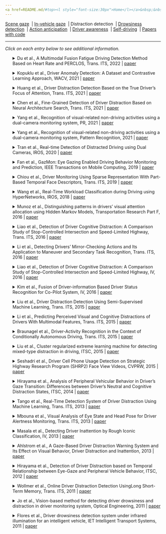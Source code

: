 ```yaml
---
<a href=README.md/#top><l style="font-size:30px">Home</l></a>&nbsp;&nbsp;| <a href=behavioral.md><l style="font-size:30px">Behavioral</l></a>&nbsp;&nbsp;| <l style="font-size:35px">Applications</l>&nbsp;&nbsp;| <a href=datasets.md><l style="font-size:30px">Datasets</l></a>&nbsp;&nbsp;
---
```


[Scene gaze](scene_gaze.md)&nbsp;&nbsp;| [In-vehicle gaze](in-vehicle_gaze.md)&nbsp;&nbsp;| Distraction detection&nbsp;&nbsp;| [Drowsiness detection](drowsiness_detection.md)&nbsp;&nbsp;| [Action anticipation](action_anticipation.md)&nbsp;&nbsp;| [Driver awareness](driver_awareness.md)&nbsp;&nbsp;| [Self-driving](self-driving.md)&nbsp;&nbsp;| [Papers with code](papers_with_code.md)&nbsp;&nbsp;
___
*Click on each entry below to see additional information.*
<ul><a name=2022_T-ITS_Du></a>
<details close>
<summary>Du et al., A Multimodal Fusion Fatigue Driving Detection Method Based on Heart Rate and PERCLOS, Trans. ITS, 2022 | <a href=https://doi.org/10.1109/TITS.2022.3176973>paper</a></summary>
<ul>
Dataset(s): <a href=datasets.md#RLDD>RLDD</a>
</ul>
<ul>
<pre>
@article{2022_T-ITS_Du,
    author = "Du, Guanglong and Zhang, Linlin and Su, Kang and Wang, Xueqian and Teng, Shaohua and Liu, Peter X",
    title = "A Multimodal Fusion Fatigue Driving Detection Method Based on Heart Rate and PERCLOS",
    journal = "IEEE Transactions on Intelligent Transportation Systems",
    year = "2022"
}
</pre>
</ul>
</ul>
<ul><a name=2021_WACV_Kopuklu></a>
<details close>
<summary>Kopuklu et al., Driver Anomaly Detection: A Dataset and Contrastive Learning Approach, WACV, 2021 | <a href=https://openaccess.thecvf.com/content/WACV2021/papers/Kopuklu_Driver_Anomaly_Detection_A_Dataset_and_Contrastive_Learning_Approach_WACV_2021_paper.pdf>paper</a></summary>
<ul>
Dataset(s): <a href=datasets.md#DAD>DAD</a>
</ul>
<ul>
<pre>
@inproceedings{2021_WACV_Kopuklu,
    author = "Kopuklu, Okan and Zheng, Jiapeng and Xu, Hang and Rigoll, Gerhard",
    title = "Driver anomaly detection: A dataset and contrastive learning approach",
    booktitle = "Proceedings of the IEEE/CVF Winter Conference on Applications of Computer Vision",
    pages = "91--100",
    year = "2021"
}
</pre>
</ul>
</ul>
<ul><a name=2021_T-ITS_Huang></a>
<details close>
<summary>Huang et al., Driver Distraction Detection Based on the True Driver’s Focus of Attention, Trans. ITS, 2021 | <a href=https://doi.org/10.1109/TITS.2022.3166208>paper</a></summary>
<ul>
Dataset(s): <a href=datasets.md#DADA-2000>DADA-2000</a>, <a href=datasets.md#TrafficSaliency>TrafficSaliency</a>, <a href=datasets.md#BDD-A>BDD-A</a>, <a href=datasets.md#DR(eye)VE>DR(eye)VE</a>, private
</ul>
<ul>
<pre>
@article{2021_T-ITS_Huang,
    author = "Huang, Jianling and Long, Yan and Zhao, Xiaohua",
    title = "Driver Glance Behavior Modeling Based on Semi-Supervised Clustering and Piecewise Aggregate Representation",
    journal = "IEEE Transactions on Intelligent Transportation Systems",
    year = "2021",
    publisher = "IEEE"
}
</pre>
</ul>
</ul>
<ul><a name=2021_T-ITS_Chen></a>
<details close>
<summary>Chen et al., Fine-Grained Detection of Driver Distraction Based on Neural Architecture Search, Trans. ITS, 2021 | <a href=https://doi.org/10.1109/TITS.2021.3055545>paper</a></summary>
<ul>
Dataset(s): <a href=datasets.md#C42CN>C42CN</a>
</ul>
<ul>
<pre>
@article{2021_T-ITS_Chen,
    author = "Chen, Jie and Jiang, YaNan and Huang, ZhiXiang and Guo, XiaoHui and Wu, BoCai and Sun, Long and Wu, Tao",
    title = "Fine-Grained Detection of Driver Distraction Based on Neural Architecture Search",
    journal = "IEEE Transactions on Intelligent Transportation Systems",
    year = "2021"
}
</pre>
</ul>
</ul>
<ul><a name=2021_PR_Yang></a>
<details close>
<summary>Yang et al., Recognition of visual-related non-driving activities using a dual-camera monitoring system, PR, 2021 | <a href=https://doi.org/10.1016/j.patcog.2021.107955>paper</a></summary>
<ul>
Dataset(s): private
</ul>
<ul>
<pre>
@article{2021_PR_Yang,
    author = "Yang, Lichao and Dong, Kuo and Ding, Yan and Brighton, James and Zhan, Zhenfei and Zhao, Yifan",
    title = "Recognition of visual-related non-driving activities using a dual-camera monitoring system",
    journal = "Pattern Recognition",
    volume = "116",
    pages = "107955",
    year = "2021"
}
</pre>
</ul>
</ul>
<ul><a name=2021_PR_Yang></a>
<details close>
<summary>Yang et al., Recognition of visual-related non-driving activities using a dual-camera monitoring system, Pattern Recognition, 2021 | <a href=https://doi.org/10.1016/j.patcog.2021.107955>paper</a></summary>
<ul>
Dataset(s): private
</ul>
<ul>
<pre>
@article{2021_PR_Yang,
    author = "Yang, Lichao and Dong, Kuo and Ding, Yan and Brighton, James and Zhan, Zhenfei and Zhao, Yifan",
    title = "Recognition of visual-related non-driving activities using a dual-camera monitoring system",
    journal = "Pattern Recognition",
    volume = "116",
    pages = "107955",
    year = "2021"
}
</pre>
</ul>
</ul>
<ul><a name=2020_IROS_Tran></a>
<details close>
<summary>Tran et al., Real-time Detection of Distracted Driving using Dual Cameras, IROS, 2020 | <a href=https://doi.org/10.1109/IROS45743.2020.9340921>paper</a></summary>
<ul>
Dataset(s): private
</ul>
<ul>
<pre>
@inproceedings{2020_IROS_Tran,
    author = "Tran, Duy and Do, Ha Manh and Lu, Jiaxing and Sheng, Weihua",
    title = "Real-time Detection of Distracted Driving using Dual Cameras",
    booktitle = "IROS",
    year = "2020"
}
</pre>
</ul>
</ul>
<ul><a name=2019_TMC_Fan></a>
<details close>
<summary>Fan et al., GazMon: Eye Gazing Enabled Driving Behavior Monitoring and Prediction, IEEE Transactions on Mobile Computing, 2019 | <a href=https://doi.org/10.1109/TMC.2019.2962764>paper</a></summary>
<ul>
Dataset(s): private
</ul>
<ul>
<pre>
@article{2019_TMC_Fan,
    author = "Fan, Xiaoyi and Wang, Feng and Song, Danyang and Lu, Yuhe and Liu, Jiangchuan",
    title = "{GazMon: Eye Gazing Enabled Driving Behavior Monitoring and Prediction}",
    journal = "IEEE Transactions on Mobile Computing",
    year = "2019"
}
</pre>
</ul>
</ul>
<ul><a name=2019_T-ITS_Chiou></a>
<details close>
<summary>Chiou et al., Driver Monitoring Using Sparse Representation With Part-Based Temporal Face Descriptors, Trans. ITS, 2019 | <a href=https://doi.org/10.1109/TITS.2019.2892155>paper</a></summary>
<ul>
Dataset(s): <a href=datasets.md#YawDD>YawDD</a>, <a href=datasets.md#DDD>DDD</a>
</ul>
<ul>
<pre>
@article{2019_T-ITS_Chiou,
    author = "Chiou, Chien-Yu and Wang, Wei-Cheng and Lu, Shueh-Chou and Huang, Chun-Rong and Chung, Pau-Choo and Lai, Yun-Yang",
    title = "Driver monitoring using sparse representation with part-based temporal face descriptors",
    journal = "IEEE Transactions on Intelligent Transportation Systems",
    volume = "21",
    number = "1",
    pages = "346--361",
    year = "2019"
}
</pre>
</ul>
</ul>
<ul><a name=2018_IROS_Wang></a>
<details close>
<summary>Wang et al., Real-Time Workload Classification during Driving using HyperNetworks, IROS, 2018 | <a href=https://doi.org/10.1109/IROS.2018.8594305>paper</a></summary>
<ul>
Dataset(s): private
</ul>
<ul>
<pre>
@inproceedings{2018_IROS_Wang,
    author = "Wang, Ruohan and Amadori, Pierluigi V and Demiris, Yiannis",
    title = "Real-time workload classification during driving using hypernetworks",
    booktitle = "IROS",
    year = "2018"
}
</pre>
</ul>
</ul>
<ul><a name=2016_TransRes_Munoz></a>
<details close>
<summary>Munoz et al., Distinguishing patterns in drivers’ visual attention allocation using Hidden Markov Models, Transportation Research Part F, 2016 | <a href=https://doi.org/10.1016/j.trf.2016.09.015>paper</a></summary>
<ul>
Dataset(s): private
</ul>
<ul>
<pre>
@article{2016_TransRes_Munoz,
    author = "Mu{\\textasciitilde n}oz, Mauricio and Reimer, Bryan and Lee, Joonbum and Mehler, Bruce and Fridman, Lex",
    title = "Distinguishing patterns in drivers’ visual attention allocation using Hidden Markov Models",
    journal = "Transportation Research Part F: Traffic Psychology and Behaviour",
    volume = "43",
    pages = "90--103",
    year = "2016"
}
</pre>
</ul>
</ul>
<ul><a name=2016_T-ITS_Liao></a>
<details close>
<summary>Liao et al., Detection of Driver Cognitive Distraction: A Comparison Study of Stop-Controlled Intersection and Speed-Limited Highway, Trans. ITS, 2016 | <a href=https://doi.org/10.1109/TITS.2015.2506602>paper</a></summary>
<ul>
Dataset(s): private
</ul>
<ul>
<pre>
@article{2016_T-ITS_Liao,
    author = "Liao, Yuan and Li, Shengbo Eben and Wang, Wenjun and Wang, Ying and Li, Guofa and Cheng, Bo",
    title = "Detection of driver cognitive distraction: A comparison study of stop-controlled intersection and speed-limited highway",
    journal = "IEEE Transactions on Intelligent Transportation Systems",
    volume = "17",
    number = "6",
    pages = "1628--1637",
    year = "2016"
}
</pre>
</ul>
</ul>
<ul><a name=2016_T-ITS_Li></a>
<details close>
<summary>Li et al., Detecting Drivers’ Mirror-Checking Actions and Its Application to Maneuver and Secondary Task Recognition, Trans. ITS, 2016 | <a href=https://doi.org/10.1109/TITS.2015.2493451>paper</a></summary>
<ul>
Dataset(s): private
</ul>
<ul>
<pre>
@article{2016_T-ITS_Li,
    author = "Li, Nanxiang and Busso, Carlos",
    title = "Detecting drivers' mirror-checking actions and its application to maneuver and secondary task recognition",
    journal = "IEEE Transactions on Intelligent Transportation Systems",
    volume = "17",
    number = "4",
    pages = "980--992",
    year = "2015"
}
</pre>
</ul>
</ul>
<ul><a name=2016_IV_Liao></a>
<details close>
<summary>Liao et al., Detection of Driver Cognitive Distraction: A Comparison Study of Stop-Controlled Intersection and Speed-Limited Highway, IV, 2016 | <a href=https://doi.org/10.1109/IVS.2016.7535416>paper</a></summary>
<ul>
Dataset(s): private
</ul>
<ul>
<pre>
@inproceedings{2016_IV_Liao,
    author = "Liao, Yuan and Li, Shengbo Eben and Li, Guofa and Wang, Wenjun and Cheng, Bo and Chen, Fang",
    title = "Detection of driver cognitive distraction: An SVM based real-time algorithm and its comparison study in typical driving scenarios",
    booktitle = "IV",
    year = "2016"
}
</pre>
</ul>
</ul>
<ul><a name=2016_IV_Kim></a>
<details close>
<summary>Kim et al., Fusion of Driver-information Based Driver Status Recognition for Co-Pilot System, IV, 2016 | <a href=https://doi.org/10.1109/IVS.2016.7535573>paper</a></summary>
<ul>
Dataset(s): private
</ul>
<ul>
<pre>
@inproceedings{2016_IV_Kim,
    author = "Kim, Jinwoo and Kim, Kitae and Yoon, Daesub and Koo, Yongbon and Han, Wooyong",
    title = "Fusion of driver-information based driver status recognition for co-pilot system",
    booktitle = "IV",
    year = "2016"
}
</pre>
</ul>
</ul>
<ul><a name=2015_T-ITS_Liu></a>
<details close>
<summary>Liu et al., Driver Distraction Detection Using Semi-Supervised Machine Learning, Trans. ITS, 2015 | <a href=https://doi.org/10.1109/TITS.2015.2496157>paper</a></summary>
<ul>
Dataset(s): private
</ul>
<ul>
<pre>
@article{2015_T-ITS_Liu,
    author = "Liu, Tianchi and Yang, Yan and Huang, Guang-Bin and Yeo, Yong Kiang and Lin, Zhiping",
    title = "Driver distraction detection using semi-supervised machine learning",
    journal = "IEEE Transactions on Intelligent Transportation Systems",
    volume = "17",
    number = "4",
    pages = "1108--1120",
    year = "2015"
}
</pre>
</ul>
</ul>
<ul><a name=2015_T-ITS_Li></a>
<details close>
<summary>Li et al., Predicting Perceived Visual and Cognitive Distractions of Drivers With Multimodal Features, Trans. ITS, 2015 | <a href=https://doi.org/10.1109/TITS.2014.2324414>paper</a></summary>
<ul>
Dataset(s): private
</ul>
<ul>
<pre>
@article{2015_T-ITS_Li,
    author = "Li, Nanxiang and Busso, Carlos",
    title = "Predicting perceived visual and cognitive distractions of drivers with multimodal features",
    journal = "IEEE Transactions on Intelligent Transportation Systems",
    volume = "16",
    number = "1",
    pages = "51--65",
    year = "2014"
}
</pre>
</ul>
</ul>
<ul><a name=2015_T-ITS_Braunagel></a>
<details close>
<summary>Braunagel et al., Driver-Activity Recognition in the Context of Conditionally Autonomous Driving, Trans. ITS, 2015 | <a href=https://doi.org/10.1109/ITSC.2015.268>paper</a></summary>
<ul>
Dataset(s): private
</ul>
<ul>
<pre>
@inproceedings{2015_T-ITS_Braunagel,
    author = "Braunagel, Christian and Kasneci, Enkelejda and Stolzmann, Wolfgang and Rosenstiel, Wolfgang",
    title = "Driver-activity recognition in the context of conditionally autonomous driving",
    booktitle = "ITSC",
    year = "2015"
}
</pre>
</ul>
</ul>
<ul><a name=2015_ITSC_Liu></a>
<details close>
<summary>Liu et al., Cluster regularized extreme learning machine for detecting mixed-type distraction in driving, ITSC, 2015 | <a href=https://doi.org/10.1109/ITSC.2015.217>paper</a></summary>
<ul>
Dataset(s): private
</ul>
<ul>
<pre>
@inproceedings{2015_ITSC_Liu,
    author = "Liu, Tianchi and Yang, Yan and Huang, Guang-Bin and Lin, Zhiping and Klanner, Felix and Denk, Cornelia and Rasshofer, Ralph H",
    title = "Cluster regularized extreme learning machine for detecting mixed-type distraction in driving",
    booktitle = "ITSC",
    year = "2015"
}
</pre>
</ul>
</ul>
<ul><a name=2015_CVPRW_Seshadri></a>
<details close>
<summary>Seshadri et al., Driver Cell Phone Usage Detection on Strategic Highway Research Program (SHRP2) Face View Videos, CVPRW, 2015 | <a href=https://www.cv-foundation.org/openaccess/content_cvpr_workshops_2015/W11/papers/Seshadri_Driver_Cell_Phone_2015_CVPR_paper.pdf>paper</a></summary>
<ul>
Dataset(s): SHRP2
</ul>
<ul>
<pre>
@inproceedings{2015_CVPRW_Seshadri,
    author = "Seshadri, Keshav and Juefei-Xu, Felix and Pal, Dipan K and Savvides, Marios and Thor, Craig P",
    title = "Driver cell phone usage detection on strategic highway research program (shrp2) face view videos",
    booktitle = "CVPRW",
    year = "2015"
}
</pre>
</ul>
</ul>
<ul><a name=2014_ITSC_Hirayama></a>
<details close>
<summary>Hirayama et al., Analysis of Peripheral Vehicular Behavior in Driver’s Gaze Transition: Differences between Driver’s Neutral and Cognitive Distraction States, ITSC, 2014 | <a href=https://doi.org/10.1109/ITSC.2014.6957813>paper</a></summary>
<ul>
Dataset(s): private
</ul>
<ul>
<pre>
@inproceedings{2014_ITSC_Hirayama,
    author = "Hirayama, Takatsugu and Sato, Shota and Mase, Kenji and Miyajima, Chiyomi and Takeda, Kazuya",
    title = "Analysis of peripheral vehicular behavior in driver's gaze transition: Differences between driver's neutral and cognitive distraction states",
    booktitle = "ITSC",
    year = "2014"
}
</pre>
</ul>
</ul>
<ul><a name=2013_T-ITS_Tango></a>
<details close>
<summary>Tango et al., Real-Time Detection System of Driver Distraction Using Machine Learning, Trans. ITS, 2013 | <a href=https://doi.org/10.1109/TITS.2013.2247760>paper</a></summary>
<ul>
Dataset(s): private
</ul>
<ul>
<pre>
@article{2013_T-ITS_Tango,
    author = "Tango, Fabio and Botta, Marco",
    title = "Real-time detection system of driver distraction using machine learning",
    journal = "IEEE Transactions on Intelligent Transportation Systems",
    volume = "14",
    number = "2",
    pages = "894--905",
    year = "2013"
}
</pre>
</ul>
</ul>
<ul><a name=2013_T-ITS_Mbouna></a>
<details close>
<summary>Mbouna et al., Visual Analysis of Eye State and Head Pose for Driver Alertness Monitoring, Trans. ITS, 2013 | <a href=https://doi.org/10.1109/TITS.2013.2262098>paper</a></summary>
<ul>
Dataset(s): <a href=datasets.md#BU HeadTracking>BU HeadTracking</a>, private
</ul>
<ul>
<pre>
@article{2013_T-ITS_Mbouna,
    author = "Mbouna, Ralph Oyini and Kong, Seong G and Chun, Myung-Geun",
    title = "Visual analysis of eye state and head pose for driver alertness monitoring",
    journal = "IEEE Transactions on Intelligent Transportation Systems",
    volume = "14",
    number = "3",
    pages = "1462--1469",
    year = "2013"
}
</pre>
</ul>
</ul>
<ul><a name=2013_IV_Masala></a>
<details close>
<summary>Masala et al., Detecting Driver Inattention by Rough Iconic Classification, IV, 2013 | <a href=https://doi.org/10.1109/IVS.2013.6629583>paper</a></summary>
<ul>
Dataset(s): private
</ul>
<ul>
<pre>
@inproceedings{2013_IV_Masala,
    author = "Masala, Giovanni Luca and Grosso, Enrico",
    title = "Detecting driver inattention by rough iconic classification",
    booktitle = "IEEE Intelligent Vehicles Symposium (IV)",
    pages = "913--918",
    year = "2013"
}
</pre>
</ul>
</ul>
<ul><a name=2013_DDI_Ahlstrom></a>
<details close>
<summary>Ahlstrom et al., A Gaze-Based Driver Distraction Warning System and Its Effect on Visual Behavior, Driver Distraction and Inattention, 2013 | <a href=https://doi.org/10.1201/9781315578156>paper</a></summary>
<ul>
Dataset(s): private
</ul>
<ul>
<pre>
@inbook{2013_DDI_Ahlstrom,
    editor = "Regan, Michael and Victor, Trent and Lee, John",
    author = "Kircher, Katja and Ahlstrom, Christer",
    title = "Driver Distraction and Inattention: Advances in Research and Countermeasures, Volume 1",
    chapter = "The Driver Distraction Detection Algorithm AttenD",
    year = "2013",
    pages = "327-348",
    publisher = "Ashgate Publishing Ltd."
}
</pre>
</ul>
</ul>
<ul><a name=2012_ITSC_Hirayama></a>
<details close>
<summary>Hirayama et al., Detection of Driver Distraction based on Temporal Relationship between Eye-Gaze and Peripheral Vehicle Behavior, ITSC, 2012 | <a href=https://doi.org/10.1109/ITSC.2012.6338634>paper</a></summary>
<ul>
Dataset(s): private
</ul>
<ul>
<pre>
@inproceedings{2012_ITSC_Hirayama,
    author = "Hirayama, Takatsugu and Mase, Kenji and Takeda, Kazuya",
    title = "Detection of driver distraction based on temporal relationship between eye-gaze and peripheral vehicle behavior",
    booktitle = "ITSC",
    year = "2012"
}
</pre>
</ul>
</ul>
<ul><a name=2011_T-ITS_Wollmer></a>
<details close>
<summary>Wollmer et al., Online Driver Distraction Detection UsingLong Short-Term Memory, Trans. ITS, 2011 | <a href=https://doi.org/10.1109/TITS.2011.2119483>paper</a></summary>
<ul>
Dataset(s): private
</ul>
<ul>
<pre>
@article{2011_T-ITS_Wollmer,
    author = {Wollmer, Martin and Blaschke, Christoph and Schindl, Thomas and Schuller, Bj{\"o}rn and Farber, Berthold and Mayer, Stefan and Trefflich, Benjamin},
    title = "Online driver distraction detection using long short-term memory",
    journal = "IEEE Transactions on Intelligent Transportation Systems",
    volume = "12",
    number = "2",
    pages = "574--582",
    year = "2011"
}
</pre>
</ul>
</ul>
<ul><a name=2011_OptEng_Jo></a>
<details close>
<summary>Jo et al., Vision-based method for detecting driver drowsiness and distraction in driver monitoring system, Optical Engineering, 2011 | <a href=https://doi.org/10.1117/1.3657506>paper</a></summary>
<ul>
Dataset(s): private
</ul>
<ul>
<pre>
@article{2011_OptEng_Jo,
    author = "Jo, Jaeik and Lee, Sung Joo and Kim, Jaihie and Jung, Ho Gi and Park, Kang Ryoung",
    title = "Vision-based method for detecting driver drowsiness and distraction in driver monitoring system",
    journal = "Optical Engineering",
    volume = "50",
    number = "12",
    pages = "127202",
    year = "2011"
}
</pre>
</ul>
</ul>
<ul><a name=2011_IET_Flores></a>
<details close>
<summary>Flores et al., Driver drowsiness detection system under infrared illumination for an intelligent vehicle, IET Intelligent Transport Systems, 2011 | <a href=https://doi.org/10.1049/iet-its.2009.0090>paper</a></summary>
<ul>
Dataset(s): private
</ul>
<ul>
<pre>
@article{2011_IET_Flores,
    author = "Flores, Marco Javier and Armingol, J Ma and de la Escalera, Arturo",
    title = "Driver drowsiness detection system under infrared illumination for an intelligent vehicle",
    journal = "IET Intelligent Transport Systems",
    volume = "5",
    number = "4",
    pages = "241--251",
    year = "2011",
    publisher = "IET"
}
</pre>
</ul>
</ul>
